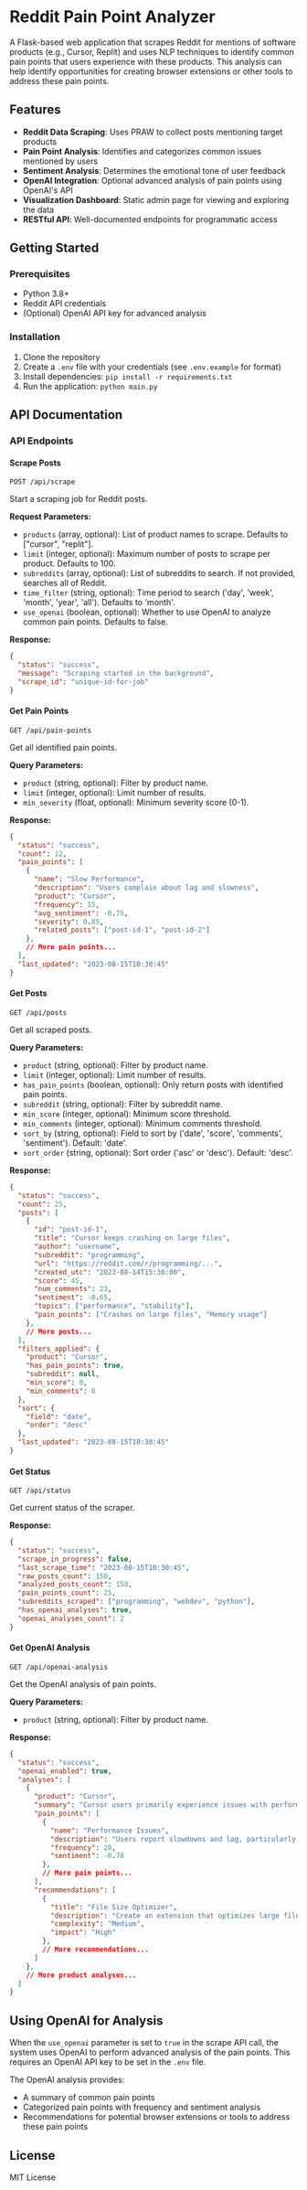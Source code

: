 # Reddit Pain Point Analyzer

A Flask-based web application that scrapes Reddit for mentions of software products (e.g., Cursor, Replit) and uses NLP techniques to identify common pain points that users experience with these products. This analysis can help identify opportunities for creating browser extensions or other tools to address these pain points.

## Features

- **Reddit Data Scraping**: Uses PRAW to collect posts mentioning target products
- **Pain Point Analysis**: Identifies and categorizes common issues mentioned by users
- **Sentiment Analysis**: Determines the emotional tone of user feedback
- **OpenAI Integration**: Optional advanced analysis of pain points using OpenAI's API
- **Visualization Dashboard**: Static admin page for viewing and exploring the data
- **RESTful API**: Well-documented endpoints for programmatic access

## Getting Started

### Prerequisites

- Python 3.8+
- Reddit API credentials
- (Optional) OpenAI API key for advanced analysis

### Installation

1. Clone the repository
2. Create a `.env` file with your credentials (see `.env.example` for format)
3. Install dependencies: `pip install -r requirements.txt`
4. Run the application: `python main.py`

## API Documentation

### API Endpoints

#### Scrape Posts

```
POST /api/scrape
```

Start a scraping job for Reddit posts.

**Request Parameters:**
- `products` (array, optional): List of product names to scrape. Defaults to ["cursor", "replit"].
- `limit` (integer, optional): Maximum number of posts to scrape per product. Defaults to 100.
- `subreddits` (array, optional): List of subreddits to search. If not provided, searches all of Reddit.
- `time_filter` (string, optional): Time period to search ('day', 'week', 'month', 'year', 'all'). Defaults to 'month'.
- `use_openai` (boolean, optional): Whether to use OpenAI to analyze common pain points. Defaults to false.

**Response:**
```json
{
  "status": "success",
  "message": "Scraping started in the background",
  "scrape_id": "unique-id-for-job"
}
```

#### Get Pain Points

```
GET /api/pain-points
```

Get all identified pain points.

**Query Parameters:**
- `product` (string, optional): Filter by product name.
- `limit` (integer, optional): Limit number of results.
- `min_severity` (float, optional): Minimum severity score (0-1).

**Response:**
```json
{
  "status": "success",
  "count": 12,
  "pain_points": [
    {
      "name": "Slow Performance",
      "description": "Users complain about lag and slowness",
      "product": "Cursor",
      "frequency": 15,
      "avg_sentiment": -0.75,
      "severity": 0.85,
      "related_posts": ["post-id-1", "post-id-2"]
    },
    // More pain points...
  ],
  "last_updated": "2023-08-15T10:30:45"
}
```

#### Get Posts

```
GET /api/posts
```

Get all scraped posts.

**Query Parameters:**
- `product` (string, optional): Filter by product name.
- `limit` (integer, optional): Limit number of results.
- `has_pain_points` (boolean, optional): Only return posts with identified pain points.
- `subreddit` (string, optional): Filter by subreddit name.
- `min_score` (integer, optional): Minimum score threshold.
- `min_comments` (integer, optional): Minimum comments threshold.
- `sort_by` (string, optional): Field to sort by ('date', 'score', 'comments', 'sentiment'). Default: 'date'.
- `sort_order` (string, optional): Sort order ('asc' or 'desc'). Default: 'desc'.

**Response:**
```json
{
  "status": "success",
  "count": 25,
  "posts": [
    {
      "id": "post-id-1",
      "title": "Cursor keeps crashing on large files",
      "author": "username",
      "subreddit": "programming",
      "url": "https://reddit.com/r/programming/...",
      "created_utc": "2023-08-14T15:30:00",
      "score": 45,
      "num_comments": 23,
      "sentiment": -0.65,
      "topics": ["performance", "stability"],
      "pain_points": ["Crashes on large files", "Memory usage"]
    },
    // More posts...
  ],
  "filters_applied": {
    "product": "Cursor",
    "has_pain_points": true,
    "subreddit": null,
    "min_score": 0,
    "min_comments": 0
  },
  "sort": {
    "field": "date",
    "order": "desc"
  },
  "last_updated": "2023-08-15T10:30:45"
}
```

#### Get Status

```
GET /api/status
```

Get current status of the scraper.

**Response:**
```json
{
  "status": "success",
  "scrape_in_progress": false,
  "last_scrape_time": "2023-08-15T10:30:45",
  "raw_posts_count": 150,
  "analyzed_posts_count": 150,
  "pain_points_count": 25,
  "subreddits_scraped": ["programming", "webdev", "python"],
  "has_openai_analyses": true,
  "openai_analyses_count": 2
}
```

#### Get OpenAI Analysis

```
GET /api/openai-analysis
```

Get the OpenAI analysis of pain points.

**Query Parameters:**
- `product` (string, optional): Filter by product name.

**Response:**
```json
{
  "status": "success",
  "openai_enabled": true,
  "analyses": [
    {
      "product": "Cursor",
      "summary": "Cursor users primarily experience issues with performance, stability, and code completion accuracy.",
      "pain_points": [
        {
          "name": "Performance Issues",
          "description": "Users report slowdowns and lag, particularly with large files or projects.",
          "frequency": 28,
          "sentiment": -0.78
        },
        // More pain points...
      ],
      "recommendations": [
        {
          "title": "File Size Optimizer",
          "description": "Create an extension that optimizes large files for better performance in Cursor.",
          "complexity": "Medium",
          "impact": "High"
        },
        // More recommendations...
      ]
    },
    // More product analyses...
  ]
}
```

## Using OpenAI for Analysis

When the `use_openai` parameter is set to `true` in the scrape API call, the system uses OpenAI to perform advanced analysis of the pain points. This requires an OpenAI API key to be set in the `.env` file.

The OpenAI analysis provides:
- A summary of common pain points
- Categorized pain points with frequency and sentiment analysis
- Recommendations for potential browser extensions or tools to address these pain points

## License

MIT License